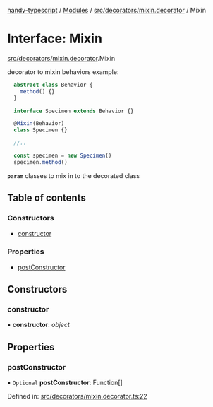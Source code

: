 [handy-typescript](../README.md) / [Modules](../modules.md) / [src/decorators/mixin.decorator](../modules/src_decorators_mixin_decorator.md) / Mixin

# Interface: Mixin

[src/decorators/mixin.decorator](../modules/src_decorators_mixin_decorator.md).Mixin

decorator to mixin behaviors
example:
```typescript
  abstract class Behavior {
    method() {}
  }

  interface Specimen extends Behavior {}

  @Mixin(Behavior)
  class Specimen {}

  //..

  const specimen = new Specimen()
  specimen.method()
```

**`param`** classes to mix in to the decorated class

## Table of contents

### Constructors

- [constructor](src_decorators_mixin_decorator.mixin.md#constructor)

### Properties

- [postConstructor](src_decorators_mixin_decorator.mixin.md#postconstructor)

## Constructors

### constructor

• **constructor**: *object*

## Properties

### postConstructor

• `Optional` **postConstructor**: Function[]

Defined in: [src/decorators/mixin.decorator.ts:22](https://github.com/robbiemu/handy-typescript/blob/8d0f93c/src/decorators/mixin.decorator.ts#L22)
